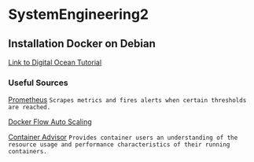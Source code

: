 # SystemEngineering2
## Installation Docker on Debian
[Link to Digital Ocean Tutorial](https://www.digitalocean.com/community/tutorials/how-to-install-and-use-docker-on-debian-9)

### Useful Sources
[Prometheus](https://prometheus.io) `Scrapes metrics and fires alerts when certain thresholds are reached.`

[Docker Flow Auto Scaling](https://monitor.dockerflow.com/auto-scaling/)

[Container Advisor](https://github.com/google/cadvisor) `Provides container users an understanding of the resource usage and performance characteristics of their running containers.`
